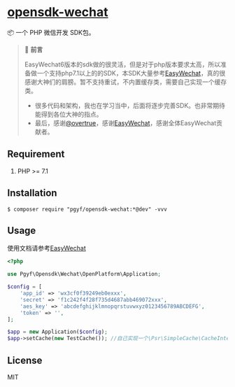 <h1 align="left"><a href="">opensdk-wechat</a></h1>

📦 一个 PHP 微信开发 SDK包。

> 📣 **前言**
>
>   EasyWechat6版本的sdk做的很灵活，但是对于php版本要求太高，所以准备做一个支持php7.1以上的的SDK，本SDK大量参考[EasyWechat](https://www.easywechat.com/)，真的很感谢大神们的肩膀。暂不支持重试，不内置缓存类，需要自己实现一个缓存类。
> - 很多代码和架构，我也在学习当中，后面将逐步完善SDK。也非常期待能得到各位大神的指点。
> - 最后，感谢[@overtrue](https://github.com/overtrue)，感谢[EasyWechat](https://github.com/w7corp/easywechat)，感谢全体EasyWechat贡献者。

## Requirement

1. PHP >= 7.1

## Installation

```shell
$ composer require "pgyf/opensdk-wechat:*@dev" -vvv
```

## Usage

使用文档请参考[EasyWechat](https://easywechat.com/6.x/)

```php
<?php

use Pgyf\Opensdk\Wechat\OpenPlatform\Application;

$config = [
    'app_id' => 'wx3cf0f39249eb0exxx',
    'secret' => 'f1c242f4f28f735d4687abb469072xxx',
    'aes_key' => 'abcdefghijklmnopqrstuvwxyz0123456789ABCDEFG',
    'token' => '',
];

$app = new Application($config);
$app->setCache(new TestCache()); //自己实现一个\Psr\SimpleCache\CacheInterface接口的缓存类

```

## License

MIT